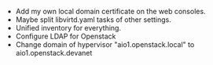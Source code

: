- Add my own local domain certificate on the web consoles.
- Maybe split libvirtd.yaml tasks of other settings.
- Unified inventory for everything.
- Configure LDAP for Openstack
- Change domain of hypervisor "aio1.openstack.local" to aio1.openstack.devanet